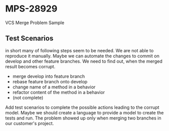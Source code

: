 # MPS-28929
VCS Merge Problem Sample

## Test Scenarios
in short many of following steps seem to be needed. We are not able to reproduce it manually.
Maybe we can automate the changes to commit on develop and other feature branches.
We need to find out, when the merged result becomes corrupt.
* merge develop into feature branch
* rebase feature branch onto develop
* change name of a method in a behavior
* refactor content of the method in a behavior
* (not complete)

Add test scenarios to complete the possible actions leading to the corrupt model.
Maybe we should create a language to provide a model to create the tests and run.
The problem showed up only when merging two branches in our customer's project.
